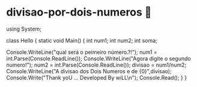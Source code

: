 # divisao-por-dois-numeros 📲

using System;

class Hello
{
   static void Main()
   {
   int num1;
   int num2;
   int soma;

   Console.WriteLine("qual será o peimeiro número.?!");
   num1 = int.Parse(Console.ReadLine());
   Console.WriteLine("Agora digite o segundo numero!");
   num2 = int.Parse(Console.ReadLine());
   divisao = num1/num2;
   Console.WriteLine("A divisao dos Dois Numeros e de {0}",divisao);
   Console.Write("Thank yoU ... Developed By wiLL\n");
   Console.Read();
   }
}
